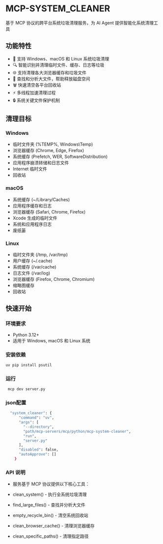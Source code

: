 # MCP-SYSTEM_CLEANER

基于 MCP 协议的跨平台系统垃圾清理服务，为 AI Agent 提供智能化系统清理工具

## 功能特性

- 🧹 支持 Windows、macOS 和 Linux 系统垃圾清理
- 🔍 智能识别并清理临时文件、缓存、日志等垃圾
- 🌐 支持清理各大浏览器缓存和垃圾文件
- 📂 查找和分析大文件，帮助释放磁盘空间
- 🗑️ 快速清空各平台回收站
- ⚡ 多线程加速清理过程
- 🔒 系统关键文件保护机制

## 清理目标

### Windows
- 临时文件夹 (%TEMP%, Windows\Temp)
- 浏览器缓存 (Chrome, Edge, Firefox)
- 系统缓存 (Prefetch, WER, SoftwareDistribution)
- 应用程序崩溃转储和日志文件
- Internet 临时文件
- 回收站

### macOS
- 系统缓存 (~/Library/Caches)
- 应用程序缓存和日志
- 浏览器缓存 (Safari, Chrome, Firefox)
- Xcode 生成的临时文件
- 系统和应用程序日志
- 废纸篓

### Linux
- 临时文件夹 (/tmp, /var/tmp)
- 用户缓存 (~/.cache)
- 系统缓存 (/var/cache)
- 日志文件 (/var/log)
- 浏览器缓存 (Firefox, Chrome, Chromium)
- 缩略图缓存
- 回收站

## 快速开始

### 环境要求

- Python 3.12+
- 适用于 Windows, macOS 和 Linux 系统

### 安装依赖

```bash
uv pip install psutil
```
### 运行

```bash
 mcp dev server.py
```

### json配置

```bash
  "system_cleaner": {
      "command": "uv",
      "args": [
        "--directory",
        "path/mcp-servers/mcp/python/mcp-system-cleaner",
        "run",
        "server.py"
      ],
      "disabled": false,
      "autoApprove": []
    }
```

### API 说明
- 服务基于 MCP 协议提供以下核心工具：

- clean_system() - 执行全系统垃圾清理
- find_large_files() - 查找并分析大文件
- empty_recycle_bin() - 清空系统回收站
- clean_browser_cache() - 清理浏览器缓存
- clean_specific_paths() - 清理指定路径